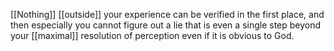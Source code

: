 [[Nothing]] [[outside]] your experience can be verified in the first place, and then especially you cannot figure out a lie that is even a single step beyond your [[maximal]] resolution of perception even if it is obvious to God.